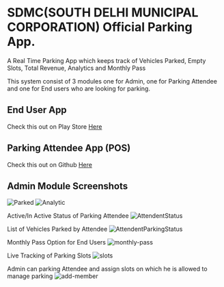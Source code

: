 # SDMC(SOUTH DELHI MUNICIPAL CORPORATION) Official Parking App.

A Real Time Parking App which keeps track of Vehicles Parked, Empty Slots, Total Revenue, Analytics and Monthly Pass

This system consist of 3 modules one for Admin, one for Parking Attendee and one for End users who are looking for parking.

## End User App 
Check this out on Play Store [Here](https://play.google.com/store/apps/details?id=com.asaantechnologies.uparkusers)

## Parking Attendee App (POS)
Check this out on Github [Here](https://github.com/boffin311/ParkEasePosShowCase)

## Admin Module Screenshots


![Parked](https://user-images.githubusercontent.com/17256872/155466822-421e1e7e-b99c-4b28-bb5e-147652889e08.png)
![Analytic](https://user-images.githubusercontent.com/17256872/155466837-1cf162cc-2eec-4e43-860d-5d51ffea8d24.png)

Active/In Active Status of Parking Attendee
![AttendentStatus](https://user-images.githubusercontent.com/17256872/155466885-88b5f42d-44fb-4e7e-8597-7bb3e1f94406.png)

List of Vehicles Parked by Attendee
![AttendentParkingStatus](https://user-images.githubusercontent.com/17256872/155466891-2fe4b33b-4dd6-4498-8b61-2add29bafefb.png)

Monthly Pass Option for End Users
![monthly-pass](https://user-images.githubusercontent.com/17256872/155466898-a70a64be-0817-4862-a571-784fb4094767.png)

Live Tracking of Parking Slots
![slots](https://user-images.githubusercontent.com/17256872/155466920-b1427cd3-dcec-4397-b1ad-1a5343241cc6.png)

Admin can parking Attendee and assign slots on which he is allowed to manage parking
![add-member](https://user-images.githubusercontent.com/17256872/155466929-1e2a1d83-cbab-40c9-b8b3-c8c976dcf97a.png)


